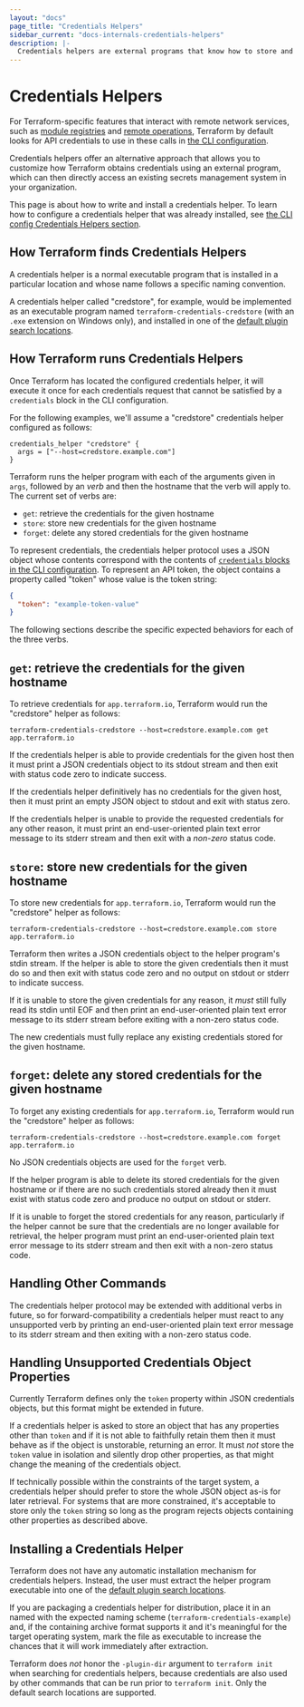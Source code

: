 ```yaml
---
layout: "docs"
page_title: "Credentials Helpers"
sidebar_current: "docs-internals-credentials-helpers"
description: |-
  Credentials helpers are external programs that know how to store and retrieve API tokens for remote Terraform services.
---
```


# Credentials Helpers

For Terraform-specific features that interact with remote network services,
such as [module registries](/docs/registry/) and
[remote operations](/docs/cloud/run/cli.html), Terraform by default looks for
API credentials to use in these calls in
[the CLI configuration](/docs/cli/config/config-file.html).

Credentials helpers offer an alternative approach that allows you to customize
how Terraform obtains credentials using an external program, which can then
directly access an existing secrets management system in your organization.

This page is about how to write and install a credentials helper. To learn
how to configure a credentials helper that was already installed, see
[the CLI config Credentials Helpers section](/docs/cli/config/config-file.html#credentials-helpers).

## How Terraform finds Credentials Helpers

A credentials helper is a normal executable program that is installed in a
particular location and whose name follows a specific naming convention.

A credentials helper called "credstore", for example, would be implemented as
an executable program named `terraform-credentials-credstore` (with an `.exe`
extension on Windows only), and installed in one of the
[default plugin search locations](/docs/extend/how-terraform-works.html#plugin-locations).

## How Terraform runs Credentials Helpers

Once Terraform has located the configured credentials helper, it will execute
it once for each credentials request that cannot be satisfied by a `credentials`
block in the CLI configuration.

For the following examples, we'll assume a "credstore" credentials helper
configured as follows:

```
credentials_helper "credstore" {
  args = ["--host=credstore.example.com"]
}
```

Terraform runs the helper program with each of the arguments given in `args`,
followed by an _verb_ and then the hostname that the verb will apply to.
The current set of verbs are:

- `get`: retrieve the credentials for the given hostname
- `store`: store new credentials for the given hostname
- `forget`: delete any stored credentials for the given hostname

To represent credentials, the credentials helper protocol uses a JSON object
whose contents correspond with the contents of
[`credentials` blocks in the CLI configuration](/docs/cli/config/config-file.html#credentials).
To represent an API token, the object contains a property called "token" whose
value is the token string:

```json
{
  "token": "example-token-value"
}
```

The following sections describe the specific expected behaviors for each of the
three verbs.

## `get`: retrieve the credentials for the given hostname

To retrieve credentials for `app.terraform.io`, Terraform would run the
"credstore" helper as follows:

```
terraform-credentials-credstore --host=credstore.example.com get app.terraform.io
```

If the credentials helper is able to provide credentials for the given host
then it must print a JSON credentials object to its stdout stream and then
exit with status code zero to indicate success.

If the credentials helper definitively has no credentials for the given host,
then it must print an empty JSON object to stdout and exit with status zero.

If the credentials helper is unable to provide the requested credentials for
any other reason, it must print an end-user-oriented plain text error message
to its stderr stream and then exit with a _non-zero_ status code.

## `store`: store new credentials for the given hostname

To store new credentials for `app.terraform.io`, Terraform would run the
"credstore" helper as follows:

```
terraform-credentials-credstore --host=credstore.example.com store app.terraform.io
```

Terraform then writes a JSON credentials object to the helper program's stdin
stream. If the helper is able to store the given credentials then it must do
so and then exit with status code zero and no output on stdout or stderr to
indicate success.

If it is unable to store the given credentials for any reason, it _must_ still
fully read its stdin until EOF and then print an end-user-oriented plain text
error message to its stderr stream before exiting with a non-zero status
code.

The new credentials must fully replace any existing credentials stored for the
given hostname.

## `forget`: delete any stored credentials for the given hostname

To forget any existing credentials for `app.terraform.io`, Terraform would run
the "credstore" helper as follows:

```
terraform-credentials-credstore --host=credstore.example.com forget app.terraform.io
```

No JSON credentials objects are used for the `forget` verb.

If the helper program is able to delete its stored credentials for the given
hostname or if there are no such credentials stored already then it must
exist with status code zero and produce no output on stdout or stderr.

If it is unable to forget the stored credentials for any reason, particularly
if the helper cannot be sure that the credentials are no longer available for
retrieval, the helper program must print an end-user-oriented plain text error
message to its stderr stream and then exit with a non-zero status code.

## Handling Other Commands

The credentials helper protocol may be extended with additional verbs in future,
so for forward-compatibility a credentials helper must react to any unsupported
verb by printing an end-user-oriented plain text error message to its stderr
stream and then exiting with a non-zero status code.

## Handling Unsupported Credentials Object Properties

Currently Terraform defines only the `token` property within JSON credentials
objects, but this format might be extended in future.

If a credentials helper is asked to store an object that has any properties
other than `token` and if it is not able to faithfully retain them then it
must behave as if the object is unstorable, returning an error. It must _not_
store the `token` value in isolation and silently drop other properties, as
that might change the meaning of the credentials object.

If technically possible within the constraints of the target system, a
credentials helper should prefer to store the whole JSON object as-is for
later retrieval. For systems that are more constrained, it's acceptable to
store only the `token` string so long as the program rejects objects containing
other properties as described above.

## Installing a Credentials Helper

Terraform does not have any automatic installation mechanism for credentials
helpers. Instead, the user must extract the helper program executable into
one of the [default plugin search locations](/docs/extend/how-terraform-works.html#plugin-locations).

If you are packaging a credentials helper for distribution, place it in an
named with the expected naming scheme (`terraform-credentials-example`) and,
if the containing archive format supports it and it's meaningful for the
target operating system, mark the file as executable to increase the chances
that it will work immediately after extraction.

Terraform does _not_ honor the `-plugin-dir` argument to `terraform init` when
searching for credentials helpers, because credentials are also used by other
commands that can be run prior to `terraform init`. Only the default search
locations are supported.

